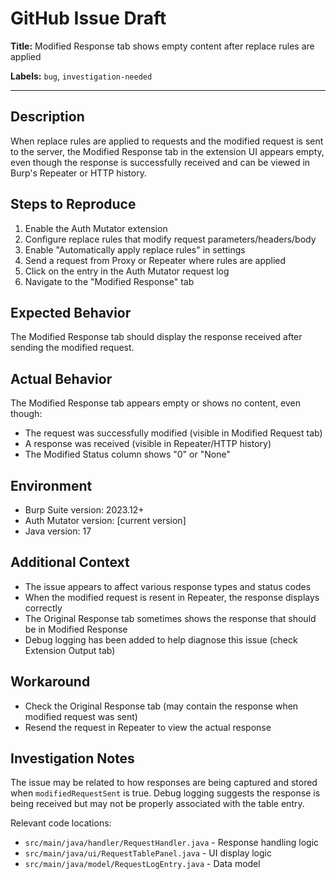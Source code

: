 # GitHub Issue Draft

**Title:** Modified Response tab shows empty content after replace rules are applied

**Labels:** `bug`, `investigation-needed`

---

## Description
When replace rules are applied to requests and the modified request is sent to the server, the Modified Response tab in the extension UI appears empty, even though the response is successfully received and can be viewed in Burp's Repeater or HTTP history.

## Steps to Reproduce
1. Enable the Auth Mutator extension
2. Configure replace rules that modify request parameters/headers/body
3. Enable "Automatically apply replace rules" in settings
4. Send a request from Proxy or Repeater where rules are applied
5. Click on the entry in the Auth Mutator request log
6. Navigate to the "Modified Response" tab

## Expected Behavior
The Modified Response tab should display the response received after sending the modified request.

## Actual Behavior
The Modified Response tab appears empty or shows no content, even though:
- The request was successfully modified (visible in Modified Request tab)
- A response was received (visible in Repeater/HTTP history)
- The Modified Status column shows "0" or "None"

## Environment
- Burp Suite version: 2023.12+
- Auth Mutator version: [current version]
- Java version: 17

## Additional Context
- The issue appears to affect various response types and status codes
- When the modified request is resent in Repeater, the response displays correctly
- The Original Response tab sometimes shows the response that should be in Modified Response
- Debug logging has been added to help diagnose this issue (check Extension Output tab)

## Workaround
- Check the Original Response tab (may contain the response when modified request was sent)
- Resend the request in Repeater to view the actual response

## Investigation Notes
The issue may be related to how responses are being captured and stored when `modifiedRequestSent` is true. Debug logging suggests the response is being received but may not be properly associated with the table entry.

Relevant code locations:
- `src/main/java/handler/RequestHandler.java` - Response handling logic
- `src/main/java/ui/RequestTablePanel.java` - UI display logic
- `src/main/java/model/RequestLogEntry.java` - Data model
